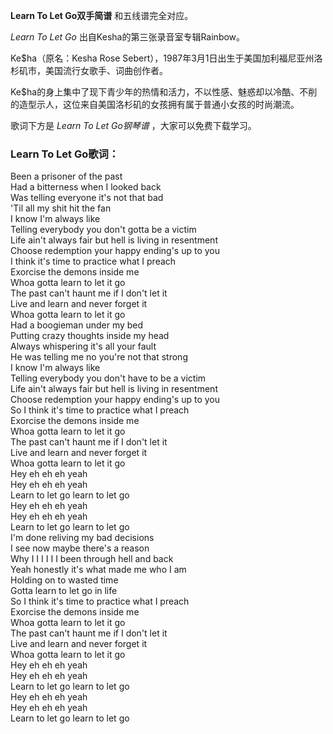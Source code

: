 

**Learn To Let Go双手简谱** 和五线谱完全对应。

_Learn To Let Go_ 出自Kesha的第三张录音室专辑Rainbow。

Ke$ha（原名：Kesha Rose Sebert），1987年3月1日出生于美国加利福尼亚州洛杉矶市，美国流行女歌手、词曲创作者。

Ke$ha的身上集中了现下青少年的热情和活力，不以性感、魅惑却以冷酷、不削的造型示人，这位来自美国洛杉矶的女孩拥有属于普通小女孩的时尚潮流。

歌词下方是 _Learn To Let Go钢琴谱_ ，大家可以免费下载学习。

### Learn To Let Go歌词：

Been a prisoner of the past  
Had a bitterness when I looked back  
Was telling everyone it's not that bad  
'Til all my shit hit the fan  
I know I'm always like  
Telling everybody you don't gotta be a victim  
Life ain't always fair but hell is living in resentment  
Choose redemption your happy ending's up to you  
I think it's time to practice what I preach  
Exorcise the demons inside me  
Whoa gotta learn to let it go  
The past can't haunt me if I don't let it  
Live and learn and never forget it  
Whoa gotta learn to let it go  
Had a boogieman under my bed  
Putting crazy thoughts inside my head  
Always whispering it's all your fault  
He was telling me no you're not that strong  
I know I'm always like  
Telling everybody you don't have to be a victim  
Life ain't always fair but hell is living in resentment  
Choose redemption your happy ending's up to you  
So I think it's time to practice what I preach  
Exorcise the demons inside me  
Whoa gotta learn to let it go  
The past can't haunt me if I don't let it  
Live and learn and never forget it  
Whoa gotta learn to let it go  
Hey eh eh eh yeah  
Hey eh eh eh yeah  
Learn to let go learn to let go  
Hey eh eh eh yeah  
Hey eh eh eh yeah  
Learn to let go learn to let go  
I'm done reliving my bad decisions  
I see now maybe there's a reason  
Why I I I I I I been through hell and back  
Yeah honestly it's what made me who I am  
Holding on to wasted time  
Gotta learn to let go in life  
So I think it's time to practice what I preach  
Exorcise the demons inside me  
Whoa gotta learn to let it go  
The past can't haunt me if I don't let it  
Live and learn and never forget it  
Whoa gotta learn to let it go  
Hey eh eh eh yeah  
Hey eh eh eh yeah  
Learn to let go learn to let go  
Hey eh eh eh yeah  
Hey eh eh eh yeah  
Learn to let go learn to let go


